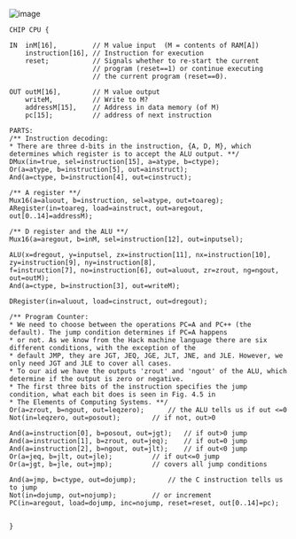 ![image](https://github.com/user-attachments/assets/2ed7a789-4460-444f-ae00-53045de6d7df)

    CHIP CPU {

    IN  inM[16],         // M value input  (M = contents of RAM[A])
        instruction[16], // Instruction for execution
        reset;           // Signals whether to re-start the current
                         // program (reset==1) or continue executing
                         // the current program (reset==0).

    OUT outM[16],        // M value output
        writeM,          // Write to M? 
        addressM[15],    // Address in data memory (of M)
        pc[15];          // address of next instruction

    PARTS:
    /** Instruction decoding:
    * There are three d-bits in the instruction, {A, D, M}, which determines which register is to accept the ALU output. **/
    DMux(in=true, sel=instruction[15], a=atype, b=ctype);
    Or(a=atype, b=instruction[5], out=ainstruct);
    And(a=ctype, b=instruction[4], out=cinstruct);

    /** A register **/
    Mux16(a=aluout, b=instruction, sel=atype, out=toareg);
    ARegister(in=toareg, load=ainstruct, out=aregout, out[0..14]=addressM);

    /** D register and the ALU **/
    Mux16(a=aregout, b=inM, sel=instruction[12], out=inputsel);

    ALU(x=dregout, y=inputsel, zx=instruction[11], nx=instruction[10], zy=instruction[9], ny=instruction[8], 
    f=instruction[7], no=instruction[6], out=aluout, zr=zrout, ng=ngout, out=outM);
    And(a=ctype, b=instruction[3], out=writeM);

    DRegister(in=aluout, load=cinstruct, out=dregout);

    /** Program Counter:
    * We need to choose between the operations PC=A and PC++ (the default). The jump condition determines if PC=A happens
    * or not. As we know from the Hack machine language there are six different conditions, with the exception of the
    * default JMP, they are JGT, JEQ, JGE, JLT, JNE, and JLE. However, we only need JGT and JLE to cover all cases.
    * To our aid we have the outputs 'zrout' and 'ngout' of the ALU, which determine if the output is zero or negative. 
    * The first three bits of the instruction specifies the jump condition, what each bit does is seen in Fig. 4.5 in 
    * The Elements of Computing Systems. **/
    Or(a=zrout, b=ngout, out=leqzero);		// the ALU tells us if out <=0
    Not(in=leqzero, out=posout);		// if not, out>0

    And(a=instruction[0], b=posout, out=jgt);	// if out>0 jump
    And(a=instruction[1], b=zrout, out=jeq);	// if out=0 jump
    And(a=instruction[2], b=ngout, out=jlt); 	// if out<0 jump
    Or(a=jeq, b=jlt, out=jle);			// if out<=0 jump
    Or(a=jgt, b=jle, out=jmp);			// covers all jump conditions

    And(a=jmp, b=ctype, out=dojump);		// the C instruction tells us to jump
    Not(in=dojump, out=nojump);			// or increment
    PC(in=aregout, load=dojump, inc=nojump, reset=reset, out[0..14]=pc);


    }
